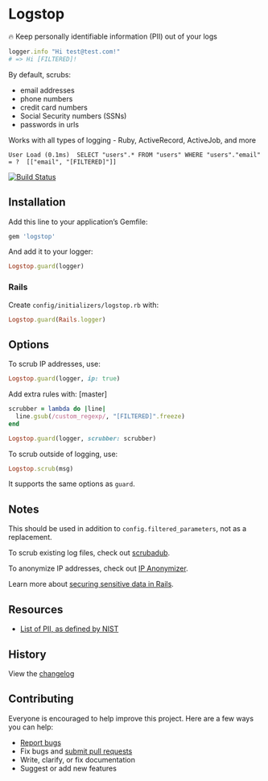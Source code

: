 # Logstop

:fire: Keep personally identifiable information (PII) out of your logs

```ruby
logger.info "Hi test@test.com!"
# => Hi [FILTERED]!
```

By default, scrubs:

- email addresses
- phone numbers
- credit card numbers
- Social Security numbers (SSNs)
- passwords in urls

Works with all types of logging - Ruby, ActiveRecord, ActiveJob, and more

```
User Load (0.1ms)  SELECT "users".* FROM "users" WHERE "users"."email" = ?  [["email", "[FILTERED]"]]
```

[![Build Status](https://travis-ci.org/ankane/logstop.svg?branch=master)](https://travis-ci.org/ankane/logstop)

## Installation

Add this line to your application’s Gemfile:

```ruby
gem 'logstop'
```

And add it to your logger:

```ruby
Logstop.guard(logger)
```

### Rails

Create `config/initializers/logstop.rb` with:

```ruby
Logstop.guard(Rails.logger)
```

## Options

To scrub IP addresses, use:

```ruby
Logstop.guard(logger, ip: true)
```

Add extra rules with: [master]

```ruby
scrubber = lambda do |line|
  line.gsub(/custom_regexp/, "[FILTERED]".freeze)
end

Logstop.guard(logger, scrubber: scrubber)
```

To scrub outside of logging, use:

```ruby
Logstop.scrub(msg)
```

It supports the same options as `guard`.

## Notes

This should be used in addition to `config.filtered_parameters`, not as a replacement.

To scrub existing log files, check out [scrubadub](https://github.com/datascopeanalytics/scrubadub).

To anonymize IP addresses, check out [IP Anonymizer](https://github.com/ankane/ip_anonymizer).

Learn more about [securing sensitive data in Rails](https://ankane.org/sensitive-data-rails).

## Resources

- [List of PII, as defined by NIST](https://en.wikipedia.org/wiki/Personally_identifiable_information#NIST_definition)

## History

View the [changelog](CHANGELOG.md)

## Contributing

Everyone is encouraged to help improve this project. Here are a few ways you can help:

- [Report bugs](https://github.com/ankane/logstop/issues)
- Fix bugs and [submit pull requests](https://github.com/ankane/logstop/pulls)
- Write, clarify, or fix documentation
- Suggest or add new features
